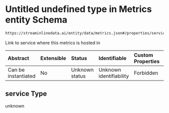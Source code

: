 # Untitled undefined type in Metrics entity Schema

```txt
https://streaminlinedata.ai/entity/data/metrics.json#/properties/service
```

Link to service where this metrics is hosted in

| Abstract            | Extensible | Status         | Identifiable            | Custom Properties | Additional Properties | Access Restrictions | Defined In                                                       |
| :------------------ | :--------- | :------------- | :---------------------- | :---------------- | :-------------------- | :------------------ | :--------------------------------------------------------------- |
| Can be instantiated | No         | Unknown status | Unknown identifiability | Forbidden         | Allowed               | none                | [metrics.json*](../out/data/metrics.json "open original schema") |

## service Type

unknown
